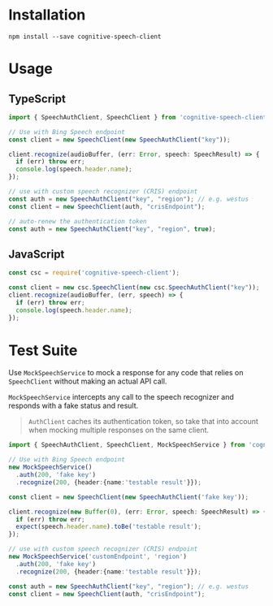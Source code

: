 # Installation
```
npm install --save cognitive-speech-client
```


# Usage

## TypeScript
```TypeScript
import { SpeechAuthClient, SpeechClient } from 'cognitive-speech-client';

// Use with Bing Speech endpoint
const client = new SpeechClient(new SpeechAuthClient("key"));

client.recognize(audioBuffer, (err: Error, speech: SpeechResult) => {
  if (err) throw err;
  console.log(speech.header.name);
});
```

```TypeScript
// use with custom speech recognizer (CRIS) endpoint
const auth = new SpeechAuthClient("key", "region"); // e.g. westus
const client = new SpeechClient(auth, "crisEndpoint");
```

```TypeScript
// auto-renew the authentication token
const auth = new SpeechAuthClient("key", "region", true);
```


## JavaScript
```JavaScript
const csc = require('cognitive-speech-client');

const client = new csc.SpeechClient(new csc.SpeechAuthClient("key"));
client.recognize(audioBuffer, (err, speech) => {
  if (err) throw err;
  console.log(speech.header.name);
});
```

# Test Suite
Use `MockSpeechService` to mock a response for any code that relies on `SpeechClient` without making an actual API call.

`MockSpeechService` intercepts any call to the speech recognizer and responds with a fake status and result.

> `AuthClient` caches its authentication token, so take that into account when mocking multiple responses on the same client.

```TypeScript
import { SpeechAuthClient, SpeechClient, MockSpeechService } from 'cognitive-speech-client';

// Use with Bing Speech endpoint
new MockSpeechService()
  .auth(200, 'fake key')
  .recognize(200, {header:{name:'testable result'}});

const client = new SpeechClient(new SpeechAuthClient('fake key'));

client.recognize(new Buffer(0), (err: Error, speech: SpeechResult) => {
  if (err) throw err;
  expect(speech.header.name).toBe('testable result');
});

```

```TypeScript
// use with custom speech recognizer (CRIS) endpoint
new MockSpeechService('customEndpoint', 'region')
  .auth(200, 'fake key')
  .recognize(200, {header:{name:'testable result'}});

const auth = new SpeechAuthClient("key", "region"); // e.g. westus
const client = new SpeechClient(auth, "crisEndpoint");
```
